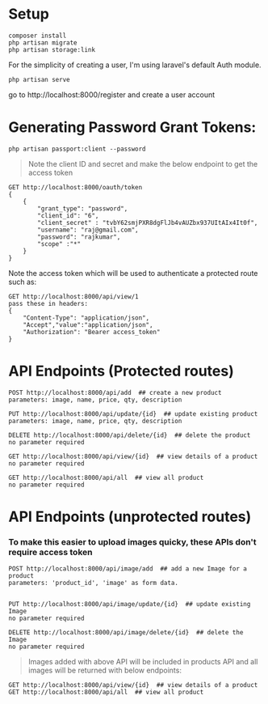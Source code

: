 # Setup
```
composer install
php artisan migrate
php artisan storage:link
```

For the simplicity of creating a user, I'm using laravel's default Auth module.

```
php artisan serve
```
go to http://localhost:8000/register and create a user account

# Generating Password Grant Tokens:
```
php artisan passport:client --password
```

> Note the client ID and secret and make the below endpoint to get the access token

```
GET http://localhost:8000/oauth/token
{
    {
        "grant_type": "password",
        "client_id": "6",
        "client_secret" : "tvbY62smjPXR8dgFlJb4vAUZbx937UItAIx4It0f",
        "username": "raj@gmail.com",
        "password": "rajkumar",
        "scope" :"*"
    }
}
```
Note the access token which will be used to authenticate a protected route such as:

```
GET http://localhost:8000/api/view/1
pass these in headers:
{
    "Content-Type": "application/json",
    "Accept","value":"application/json",
    "Authorization": "Bearer access_token"
}
```


# API Endpoints (Protected routes)
```
POST http://localhost:8000/api/add  ## create a new product
parameters: image, name, price, qty, description

PUT http://localhost:8000/api/update/{id}  ## update existing product
parameters: image, name, price, qty, description

DELETE http://localhost:8000/api/delete/{id}  ## delete the product
no parameter required

GET http://localhost:8000/api/view/{id}  ## view details of a product
no parameter required

GET http://localhost:8000/api/all  ## view all product
no parameter required
```

# API Endpoints (unprotected routes)
### To make this easier to upload images quicky, these APIs don't require access token

```
POST http://localhost:8000/api/image/add  ## add a new Image for a product
parameters: 'product_id', 'image' as form data. 


PUT http://localhost:8000/api/image/update/{id}  ## update existing Image
no parameter required

DELETE http://localhost:8000/api/image/delete/{id}  ## delete the Image
no parameter required
```


> Images added with above API will be included in products API and all images will be returned with below endpoints:
```
GET http://localhost:8000/api/view/{id}  ## view details of a product
GET http://localhost:8000/api/all  ## view all product
```
